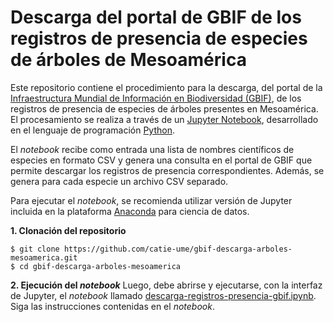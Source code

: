 # Descarga del portal de GBIF de los registros de presencia de especies de árboles de Mesoamérica
Este repositorio contiene el procedimiento para la descarga, del portal de la [Infraestructura Mundial de Información en Biodiversidad (GBIF)](https://www.gbif.org/), de los registros de presencia de especies de árboles presentes en Mesoamérica. El procesamiento se realiza a través de un [Jupyter Notebook](https://jupyter.org/), desarrollado en el lenguaje de programación [Python](https://www.python.org/).

El _notebook_ recibe como entrada una lista de nombres científicos de especies en formato CSV y genera una consulta en el portal de GBIF que permite descargar los registros de presencia correspondientes. Además, se genera para cada especie un archivo CSV separado.

Para ejecutar el _notebook_, se recomienda utilizar versión de Jupyter incluida en la plataforma [Anaconda](https://www.anaconda.com/) para ciencia de datos.

**1. Clonación del repositorio**
```terminal
$ git clone https://github.com/catie-ume/gbif-descarga-arboles-mesoamerica.git
$ cd gbif-descarga-arboles-mesoamerica
```

**2. Ejecución del _notebook_**
Luego, debe abrirse y ejecutarse, con la interfaz de Jupyter, el _notebook_ llamado [descarga-registros-presencia-gbif.ipynb](https://github.com/catie-ume/gbif-descarga-arboles-mesoamerica/blob/master/descarga-registros-presencia-gbif.ipynb). Siga las instrucciones contenidas en el _notebook_.

